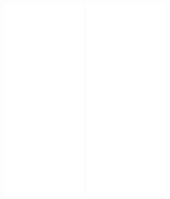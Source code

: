 
<!---
[<img align="left" width="47%" alt="🦑" src="/artifacts.svg">](#)

[<img align="right" width="47%" alt="🦑" src="/progress.svg">](#)
--->
<div style="display: flex; justify-content: space-between; width: 100%;">
    <img src="artifacts.svg" style="width: 49%;" alt="artifacts.svg">
    <img src="progress.svg" style="width: 49%;" alt="progress.svg">
</div>





<!---
Richard5678/Richard5678 is a ✨ special ✨ repository because its `README.md` (this file) appears on your GitHub profile.
You can click the Preview link to take a look at your changes.
--->
